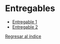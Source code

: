 # Entregables
- [Entregable 1](../02.Empresa/SeleccionEmpresa.md)
- [Entregable 2](entregable2.md)

[Regresar al índice](../README.md)

